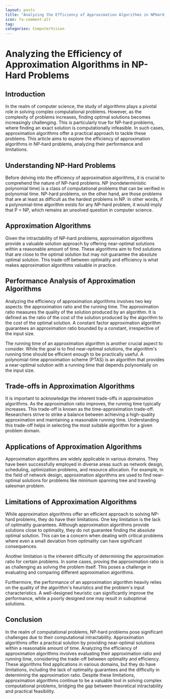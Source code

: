 ```yaml
---
layout: posts
title: "Analyzing the Efficiency of Approximation Algorithms in NPHard Problems"
icon: fa-comment-alt
tag:      
categories: ComputerVision
---
```



# Analyzing the Efficiency of Approximation Algorithms in NP-Hard Problems

## Introduction

In the realm of computer science, the study of algorithms plays a pivotal role in solving complex computational problems. However, as the complexity of problems increases, finding optimal solutions becomes increasingly challenging. This is particularly true for NP-hard problems, where finding an exact solution is computationally infeasible. In such cases, approximation algorithms offer a practical approach to tackle these problems. This article aims to explore the efficiency of approximation algorithms in NP-hard problems, analyzing their performance and limitations.

## Understanding NP-Hard Problems

Before delving into the efficiency of approximation algorithms, it is crucial to comprehend the nature of NP-hard problems. NP (nondeterministic polynomial time) is a class of computational problems that can be verified in polynomial time. NP-hard problems, on the other hand, are those problems that are at least as difficult as the hardest problems in NP. In other words, if a polynomial-time algorithm exists for any NP-hard problem, it would imply that P = NP, which remains an unsolved question in computer science.

## Approximation Algorithms

Given the intractability of NP-hard problems, approximation algorithms provide a valuable solution approach by offering near-optimal solutions within a reasonable amount of time. These algorithms aim to find solutions that are close to the optimal solution but may not guarantee the absolute optimal solution. This trade-off between optimality and efficiency is what makes approximation algorithms valuable in practice.

## Performance Analysis of Approximation Algorithms

Analyzing the efficiency of approximation algorithms involves two key aspects: the approximation ratio and the running time. The approximation ratio measures the quality of the solution produced by an algorithm. It is defined as the ratio of the cost of the solution produced by the algorithm to the cost of the optimal solution. A constant factor approximation algorithm guarantees an approximation ratio bounded by a constant, irrespective of the input size.

The running time of an approximation algorithm is another crucial aspect to consider. While the goal is to find near-optimal solutions, the algorithm's running time should be efficient enough to be practically useful. A polynomial-time approximation scheme (PTAS) is an algorithm that provides a near-optimal solution with a running time that depends polynomially on the input size.

## Trade-offs in Approximation Algorithms

It is important to acknowledge the inherent trade-offs in approximation algorithms. As the approximation ratio improves, the running time typically increases. This trade-off is known as the time-approximation trade-off. Researchers strive to strike a balance between achieving a high-quality approximation and maintaining a reasonable running time. Understanding this trade-off helps in selecting the most suitable algorithm for a given problem domain.

## Applications of Approximation Algorithms

Approximation algorithms are widely applicable in various domains. They have been successfully employed in diverse areas such as network design, scheduling, optimization problems, and resource allocation. For example, in the field of network design, approximation algorithms are used to find near-optimal solutions for problems like minimum spanning tree and traveling salesman problem.

## Limitations of Approximation Algorithms

While approximation algorithms offer an efficient approach to solving NP-hard problems, they do have their limitations. One key limitation is the lack of optimality guarantees. Although approximation algorithms provide solutions close to optimality, they do not guarantee finding the absolute optimal solution. This can be a concern when dealing with critical problems where even a small deviation from optimality can have significant consequences.

Another limitation is the inherent difficulty of determining the approximation ratio for certain problems. In some cases, proving the approximation ratio is as challenging as solving the problem itself. This poses a challenge in evaluating and comparing different approximation algorithms.

Furthermore, the performance of an approximation algorithm heavily relies on the quality of the algorithm's heuristics and the problem's input characteristics. A well-designed heuristic can significantly improve the performance, while a poorly designed one may result in suboptimal solutions.

## Conclusion

In the realm of computational problems, NP-hard problems pose significant challenges due to their computational intractability. Approximation algorithms offer a practical solution by providing near-optimal solutions within a reasonable amount of time. Analyzing the efficiency of approximation algorithms involves evaluating their approximation ratio and running time, considering the trade-off between optimality and efficiency. These algorithms find applications in various domains, but they do have limitations, including the lack of optimality guarantees and the difficulty in determining the approximation ratio. Despite these limitations, approximation algorithms continue to be a valuable tool in solving complex computational problems, bridging the gap between theoretical intractability and practical feasibility.